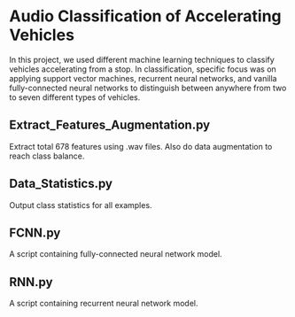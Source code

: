 # Audio Classification of Accelerating Vehicles

In this project, we used different machine learning techniques to classify vehicles accelerating from a stop. In classification, specific focus was on applying support vector machines, recurrent neural networks, and vanilla fully-connected neural networks to distinguish between anywhere from two to seven different types of vehicles.

## Extract_Features_Augmentation.py

Extract total 678 features using .wav files. Also do data augmentation to reach class balance.

## Data_Statistics.py

Output class statistics for all examples.

## FCNN.py	

A script containing fully-connected neural network model. 

## RNN.py

A script containing recurrent neural network model. 
